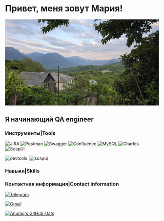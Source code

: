 # Привет, меня зовут Мария!
[![Header](https://github.com/Maria272727/Maria272727/blob/main/assets/20250614_192417.jpg)](https://github.com/Maria272727/Maria272727/blob/main/README.md)

## Я начинающий QA engineer

### Инструменты|Tools
![JIRA](https://img.shields.io/badge/-Jira-090909?stule=for-the-badge&logo=jira&logoColor=0052CC)
![Postman](https://img.shields.io/badge/-Postman-090909?stule=for-the-badge&logo=Postman&logoColor=FF6C37)
![Swagger](https://img.shields.io/badge/-Swagger-090909?stule=for-the-badge&logo=Swagger&logoColor=85EA2D)
![Confluence](https://img.shields.io/badge/-Confluence-090909?stule=for-the-badge&logo=Confluence&logoColor=172B4D)
![MySQL](https://img.shields.io/badge/-MySQL-090909?stule=for-the-badge&logo=MySQL&logoColor=4479A1)
![Charles](https://img.shields.io/badge/-Charles-090909?stule=for-the-badge&logo=Charles&logoColor=F3F5F5)
![SoapUI](https://img.shields.io/badge/-SoapUI-090909?stule=for-the-badge&logo=SoapUI&logoColor=F3F5F5)
<div>
<img src="https://d33wubrfki0l68.cloudfront.net/38b5c953a4667366685d55db55d057c86db1fc54/a0fdc/static/acae6b24d940347661ca901ea07f47c1/chrome-dev-logo-icon.png" title="devtools" alt="devtools" width="40" height="40"/>&nbsp
<img src="https://static0.smartbear.co/smartbearbrand/media/images/home/soapui-icon.svg" title="soapui" alt="soapui" width="40" height="40"/>&nbsp
</div>

### Навыки|Skills
### Контактная информация|Contact information
[![Telegram](https://img.shields.io/badge/-Telegram-090909?stule=for-the-badge&logo=telegram&logoColor=27A0D9)](https://t.me/palyanova_m)

[![Gmail](https://img.shields.io/badge/-Gmail-090909?stule=for-the-badge&logo=gmail&logoColor=005FF9)](mailto:mariapalanova666@gmail.com)

[![Anurag's GitHub stats](https://github-readme-stats.vercel.app/api?username=Maria272727)](https://github.com/Maria272727/github-readme-stats?stule=dark)
